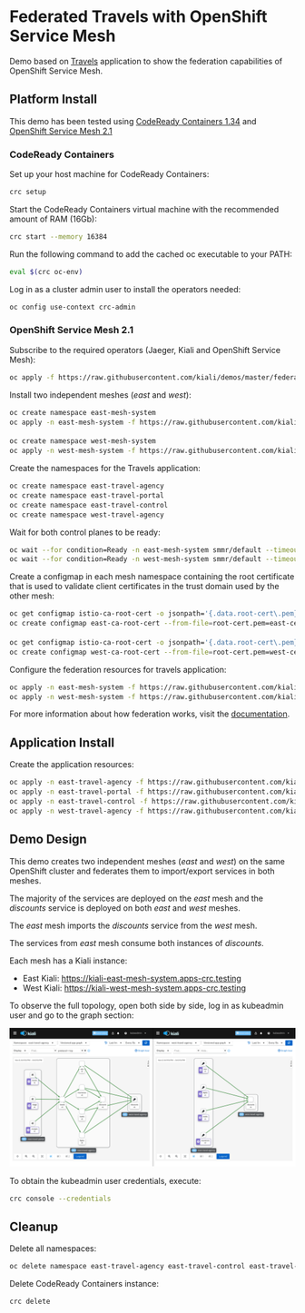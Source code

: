 # Federated Travels with OpenShift Service Mesh

Demo based on [Travels](../travels) application to show the federation capabilities of OpenShift Service Mesh.

## Platform Install

This demo has been tested using [CodeReady Containers 1.34](https://access.redhat.com/documentation/en-us/red_hat_codeready_containers/1.34/html/getting_started_guide) and [OpenShift Service Mesh 2.1](https://docs.openshift.com/container-platform/4.9/service_mesh/v2x/servicemesh-release-notes.html)

### CodeReady Containers

Set up your host machine for CodeReady Containers:

```bash
crc setup
```

Start the CodeReady Containers virtual machine with the recommended amount of RAM (16Gb):

```bash
crc start --memory 16384
```

Run the following command to add the cached oc executable to your PATH:

```bash
eval $(crc oc-env)
```

Log in as a cluster admin user to install the operators needed:

```bash
oc config use-context crc-admin
```

### OpenShift Service Mesh 2.1

Subscribe to the required operators (Jaeger, Kiali and OpenShift Service Mesh):

```bash
oc apply -f https://raw.githubusercontent.com/kiali/demos/master/federated-travels/ossm-subs.yaml
```

Install two independent meshes (*east* and *west*):

```bash
oc create namespace east-mesh-system
oc apply -n east-mesh-system -f https://raw.githubusercontent.com/kiali/demos/master/federated-travels/east/east-ossm.yaml

oc create namespace west-mesh-system
oc apply -n west-mesh-system -f https://raw.githubusercontent.com/kiali/demos/master/federated-travels/west/west-ossm.yaml
```

Create the namespaces for the Travels application:

```bash
oc create namespace east-travel-agency
oc create namespace east-travel-portal
oc create namespace east-travel-control
oc create namespace west-travel-agency
```

Wait for both control planes to be ready:

```bash
oc wait --for condition=Ready -n east-mesh-system smmr/default --timeout 300s
oc wait --for condition=Ready -n west-mesh-system smmr/default --timeout 300s
```

Create a configmap in each mesh namespace containing the root certificate that is used to validate client certificates in the trust domain used by the other mesh:

```bash
oc get configmap istio-ca-root-cert -o jsonpath='{.data.root-cert\.pem}' -n east-mesh-system > east-cert.pem
oc create configmap east-ca-root-cert --from-file=root-cert.pem=east-cert.pem -n west-mesh-system

oc get configmap istio-ca-root-cert -o jsonpath='{.data.root-cert\.pem}' -n west-mesh-system > west-cert.pem
oc create configmap west-ca-root-cert --from-file=root-cert.pem=west-cert.pem -n east-mesh-system
```

Configure the federation resources for travels application:

```bash
oc apply -n east-mesh-system -f https://raw.githubusercontent.com/kiali/demos/master/federated-travels/east/east-federation.yaml
oc apply -n west-mesh-system -f https://raw.githubusercontent.com/kiali/demos/master/federated-travels/west/west-federation.yaml
```
For more information about how federation works, visit the [documentation](https://docs.openshift.com/container-platform/4.9/service_mesh/v2x/ossm-federation.html).

## Application Install

Create the application resources:

```bash
oc apply -n east-travel-agency -f https://raw.githubusercontent.com/kiali/demos/master/federated-travels/east/east-travel-agency.yaml
oc apply -n east-travel-portal -f https://raw.githubusercontent.com/kiali/demos/master/federated-travels/east/east-travel-portal.yaml
oc apply -n east-travel-control -f https://raw.githubusercontent.com/kiali/demos/master/federated-travels/east/east-travel-control.yaml
oc apply -n west-travel-agency -f https://raw.githubusercontent.com/kiali/demos/master/federated-travels/west/west-travel-agency.yaml
```

## Demo Design

This demo creates two independent meshes (*east* and *west*) on the same OpenShift cluster and federates them to import/export services in both meshes.

The majority of the services are deployed on the *east* mesh and the *discounts* service is deployed on both *east* and *west* meshes.

The *east* mesh imports the *discounts* service from the *west* mesh. 

The services from *east* mesh consume both instances of *discounts*.

Each mesh has a Kiali instance: 

* East Kiali: https://kiali-east-mesh-system.apps-crc.testing
* West Kiali: https://kiali-west-mesh-system.apps-crc.testing

To observe the full topology, open both side by side, log in as kubeadmin user and go to the graph section:

![federated-travels](./federated-travels.png)

To obtain the kubeadmin user credentials, execute:

```bash
crc console --credentials
```

## Cleanup

Delete all namespaces:

```bash
oc delete namespace east-travel-agency east-travel-control east-travel-portal east-mesh-system west-travel-agency west-mesh-system 
```

Delete CodeReady Containers instance:

```bash
crc delete
```